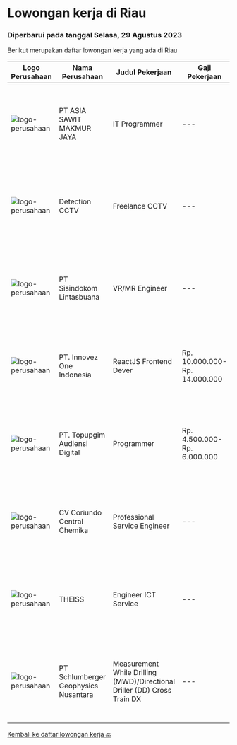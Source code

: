 
  # Lowongan kerja di Riau

  ### Diperbarui pada tanggal Selasa, 29 Agustus 2023

  Berikut merupakan daftar lowongan kerja yang ada di Riau

  |Logo Perusahaan | Nama Perusahaan | Judul Pekerjaan | Gaji Pekerjaan | Lokasi | Deskripsi | Tanggal diunggah | Pranala |
  | -------------- | --------------- | --------------- | --------- | --------- | -------------- | ------- | ----------- |
  |![logo-perusahaan](https://image-service-cdn.seek.com.au/8c9ad8ac1a3555ef79e89c100defac119719c63a/ee4dce1061f3f616224767ad58cb2fc751b8d2dc)|PT ASIA SAWIT MAKMUR JAYA|IT Programmer|---|Jambi|IT ProgrammerSyarat &amp; Ketentuan :- Pendidikan Min. S1 Teknik Informatika / Sistem Informasi- Memahami dan Menguasai dasar Bahasa Pemrograman-...|Sabtu, 26 Agustus 2023|https://www.jobstreet.co.id/id/job/it-programmer-4449210?token=0~aa5aa8da-7c4b-4516-a5ad-238ac836c49f&sectionRank=1&jobId=jobstreet-id-job-4449210|
|![logo-perusahaan](https://image-service-cdn.seek.com.au/a7699c7c0400ce1fa64d1fb49a22b8b9c3dcc189/ee4dce1061f3f616224767ad58cb2fc751b8d2dc)|Detection CCTV|Freelance CCTV|---|Pekanbaru|KualifikasiPendidikan minimal SMA/Sederajatjujur, teliti gesit dalam bekerja menjalankan standar operasional pekerja dengan baik dan benarmempunyai...|Senin, 28 Agustus 2023|https://www.jobstreet.co.id/id/job/freelance-cctv-4450418?token=0~aa5aa8da-7c4b-4516-a5ad-238ac836c49f&sectionRank=2&jobId=jobstreet-id-job-4450418|
|![logo-perusahaan](https://image-service-cdn.seek.com.au/0c0f5a8eba28e76548451d3f79868e8a1ac80d4c/ee4dce1061f3f616224767ad58cb2fc751b8d2dc)|PT Sisindokom Lintasbuana|VR/MR Engineer|---|Pekanbaru|ResponsibilitiesThe candidates should have hands-on experience in metaverse systems, computer graphics, and video technology research initiatives, and...|Senin, 28 Agustus 2023|https://www.jobstreet.co.id/id/job/vr-mr-engineer-4450771?token=0~aa5aa8da-7c4b-4516-a5ad-238ac836c49f&sectionRank=3&jobId=jobstreet-id-job-4450771|
|![logo-perusahaan](https://image-service-cdn.seek.com.au/5ac1ce894c015b4831ba1d1458ad5a1b4e630a93/ee4dce1061f3f616224767ad58cb2fc751b8d2dc)|PT. Innovez One Indonesia|ReactJS Frontend Dever|Rp. 10.000.000-Rp. 14.000.000|Papua|Innovez One is a tech innovator in the maritime sector, transforming maritime sector through digitalisation and AI powered solutions in solving...|Selasa, 08 Agustus 2023|https://www.jobstreet.co.id/id/job/reactjs-frontend-dever-4431326?token=0~aa5aa8da-7c4b-4516-a5ad-238ac836c49f&sectionRank=4&jobId=jobstreet-id-job-4431326|
|![logo-perusahaan](https://image-service-cdn.seek.com.au/8e37524ef043f9a886459ca7796011a35eabecf8/ee4dce1061f3f616224767ad58cb2fc751b8d2dc)|PT. Topupgim Audiensi Digital|Programmer|Rp. 4.500.000-Rp. 6.000.000|Pekanbaru|Melakukan integrasi Application Programing Interface (API) Membuat, mengembangkan, dan memelihara basis kode dan fitur aplikasi perusahaan Kualifikasi...|Jumat, 04 Agustus 2023|https://www.jobstreet.co.id/id/job/programmer-4427671?token=0~aa5aa8da-7c4b-4516-a5ad-238ac836c49f&sectionRank=5&jobId=jobstreet-id-job-4427671|
|![logo-perusahaan](https://image-service-cdn.seek.com.au/6a642f9514a1e4ae9f1ec9f236a7d3a19f53aaa2/ee4dce1061f3f616224767ad58cb2fc751b8d2dc)|CV Coriundo Central Chemika|Professional Service Engineer|---|Riau|OverviewWeatherford is a leading global energy services company. Our world-class experts partner with customers to optimize their resources and...|Kamis, 24 Agustus 2023|https://www.jobstreet.co.id/id/job/professional-service-engineer-1036768945?token=0~aa5aa8da-7c4b-4516-a5ad-238ac836c49f&sectionRank=6&jobId=jobstreet-id-job-1036768945|
|![logo-perusahaan](https://i.ibb.co/sqvTCh9/112815900-stock-vector-no-image-available-icon-flat-vector.webp)|THEISS|Engineer ICT Service|---|Batam|About usWith a global business, we offer diverse and rewarding careers. We are committed to Thiess being a company and a culture where great people...|Rabu, 23 Agustus 2023|https://www.jobstreet.co.id/id/job/engineer-ict-service-1036758853?token=0~aa5aa8da-7c4b-4516-a5ad-238ac836c49f&sectionRank=7&jobId=jobstreet-id-job-1036758853|
|![logo-perusahaan](https://image-service-cdn.seek.com.au/b40e244c5a3b5bcdcb4948285480d25c18b955b1/ee4dce1061f3f616224767ad58cb2fc751b8d2dc)|PT Schlumberger Geophysics Nusantara|Measurement While Drilling (MWD)/Directional Driller (DD) Cross Train DX|---|Riau|Measurement While Drilling (MWD)/Directional Driller (DD) Cross Train DXDuri - IndonesiaAbout SLB We are a global technology company, driving energy...|Rabu, 02 Agustus 2023|https://www.jobstreet.co.id/id/job/measurement-while-drilling-mwd-directional-driller-dd-cross-train-dx-1036580835?token=0~aa5aa8da-7c4b-4516-a5ad-238ac836c49f&sectionRank=8&jobId=jobstreet-id-job-1036580835|


  [Kembali ke daftar lowongan kerja 🔙](../README.md#daftar-lowongan-kerja)
  